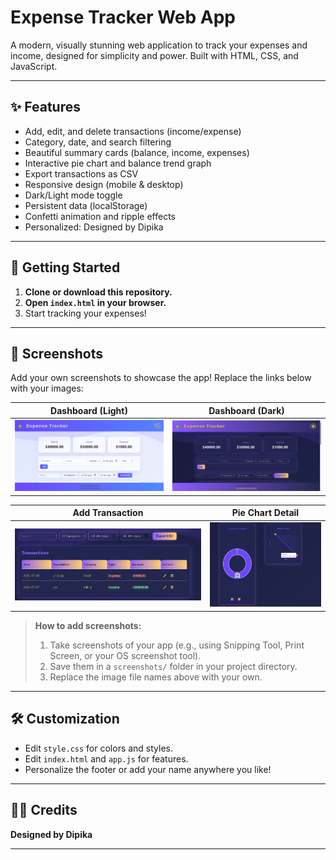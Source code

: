 # Expense Tracker Web App

A modern, visually stunning web application to track your expenses and income, designed for simplicity and power. Built with HTML, CSS, and JavaScript.

---

## ✨ Features
- Add, edit, and delete transactions (income/expense)
- Category, date, and search filtering
- Beautiful summary cards (balance, income, expenses)
- Interactive pie chart and balance trend graph
- Export transactions as CSV
- Responsive design (mobile & desktop)
- Dark/Light mode toggle
- Persistent data (localStorage)
- Confetti animation and ripple effects
- Personalized: Designed by Dipika

---

## 🚀 Getting Started
1. **Clone or download this repository.**
2. **Open `index.html` in your browser.**
3. Start tracking your expenses!

---

## 📸 Screenshots
Add your own screenshots to showcase the app! Replace the links below with your images:

| Dashboard (Light) | Dashboard (Dark) |
|------------------|------------------|
| ![Light Mode](/light-mode.png) | ![Dark Mode](/dark-mode.png) |

| Add Transaction | Pie Chart Detail |
|-----------------|------------------|
| ![Add Transaction](/add-transaction.png) | ![Pie Chart](/pie-chart.png) |

> **How to add screenshots:**
> 1. Take screenshots of your app (e.g., using Snipping Tool, Print Screen, or your OS screenshot tool).
> 2. Save them in a `screenshots/` folder in your project directory.
> 3. Replace the image file names above with your own.

---

## 🛠️ Customization
- Edit `style.css` for colors and styles.
- Edit `index.html` and `app.js` for features.
- Personalize the footer or add your name anywhere you like!

---

## 👩‍💻 Credits
**Designed by Dipika**

---

